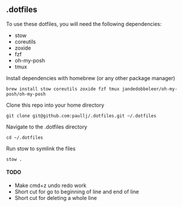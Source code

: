 ## .dotfiles

To use these dotfiles, you will need the following dependencies:

- stow
- coreutils
- zoxide
- fzf
- oh-my-posh
- tmux

Install dependencies with homebrew (or any other package manager)

```
brew install stow coreutils zoxide fzf tmux jandedobbeleer/oh-my-posh/oh-my-posh
```

Clone this repo into your home directory

```
git clone git@github.com:paullj/.dotfiles.git ~/.dotfiles
```

Navigate to the .dotfiles directory

```
cd ~/.dotfiles
```

Run stow to symlink the files

```
stow .
```

#### TODO

- Make cmd+z undo redo work
- Short cut for go to beginning of line and end of line
- Short cut for deleting a whole line
